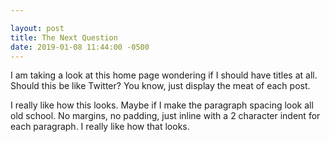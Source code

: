 ```yaml
---

layout: post
title: The Next Question
date: 2019-01-08 11:44:00 -0500
---
```


I am taking a look at this home page wondering if I should have titles at all. Should this be like Twitter? You know, just display the meat of each post. 

I really like how this looks. Maybe if I make the paragraph spacing look all old school. No margins, no padding, just inline with a 2 character indent for each paragraph. I really like how that looks. 